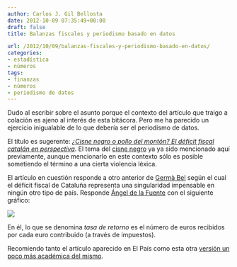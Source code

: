 ```yaml
---
author: Carlos J. Gil Bellosta
date: 2012-10-09 07:35:49+00:00
draft: false
title: Balanzas fiscales y periodismo basado en datos

url: /2012/10/09/balanzas-fiscales-y-periodismo-basado-en-datos/
categories:
- estadística
- números
tags:
- finanzas
- números
- periodismo de datos
---
```


Dudo al escribir sobre el asunto porque el contexto del artículo que traigo a colación es ajeno al interés de esta bitácora. Pero me ha parecido un ejercicio inigualable de lo que debería ser el periodismo de datos.

El título es sugerente: _[¿Cisne negro o pollo del montón? El déficit fiscal catalán en perspectiva](http://economia.elpais.com/economia/2012/10/05/actualidad/1349467455_178571.html)_. El tema del [cisne negro](http://www.datanalytics.com/blog/2011/07/15/nassim-taleb-y-el-problema-de-la-inferencia/) ya ya sido mencionado aquí previamente, aunque mencionarlo en este contexto sólo es posible sometiendo el término a una cierta violencia léxica.

El artículo en cuestión responde a otro anterior de [Germà Bel](http://www.datanalytics.com/blog/2012/03/28/contrafactualidad-radial/) según el cual el déficit fiscal de Cataluña representa una singularidad impensable en ningún otro tipo de país. Responde [Ángel de la Fuente](http://www.iae.csic.es/investigadorPersonalAbout.php?idinvestigador=14&lang=ing) con el siguiente gráfico:

[![](/wp-uploads/2012/10/balanza_fiscal_cataluña_eeuu.png)
](/wp-uploads/2012/10/balanza_fiscal_cataluña_eeuu.png)

En él, lo que se denomina _tasa de retorno_ es el número de euros recibidos por cada euro contribuido (a través de impuestos).

Recomiendo tanto el artículo aparecido en El País como esta otra [versión un poco más académica del mismo](http://ideas.repec.org/p/aub/autbar/914.12.html).
